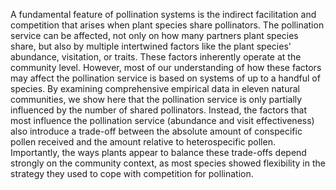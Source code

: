 A fundamental feature of pollination systems is the indirect facilitation and competition that arises when plant species share pollinators. 
The pollination service can be affected, not only on how many partners plant species share, but also by multiple intertwined factors like the plant species' abundance, visitation, or traits. 
These factors inherently operate at the community level. 
However, most of our understanding of how these factors may affect the pollination service is based on systems of up to a handful of species. 
By examining comprehensive empirical data in eleven natural communities, we show here that the pollination service is only partially influenced by the number of shared pollinators. 
Instead, the factors that most influence the pollination service (abundance and visit effectiveness) also introduce a trade-off between the absolute amount of conspecific pollen received and the amount relative to heterospecific pollen. 
Importantly, the ways plants appear to balance these trade-offs depend strongly on the community context, as most species showed flexibility in the strategy they used to cope with competition for pollination. 
